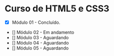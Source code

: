 # Curso de HTML5 e CSS3
- [X] Módulo 01 - Concluído.
- [] Módulo 02 - Em andamento
- [] Módulo 03 - Aguardando
- [] Módulo 04 - Aguardando
- [] Módulo 05 - Aguardando